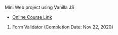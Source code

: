 Mini Web project using Vanilla JS

- [Online Course Link](https://www.udemy.com/share/102yzoA0QSdl5TTXo=/)

1. Form Validator (Completion Date: Nov 22, 2020)
